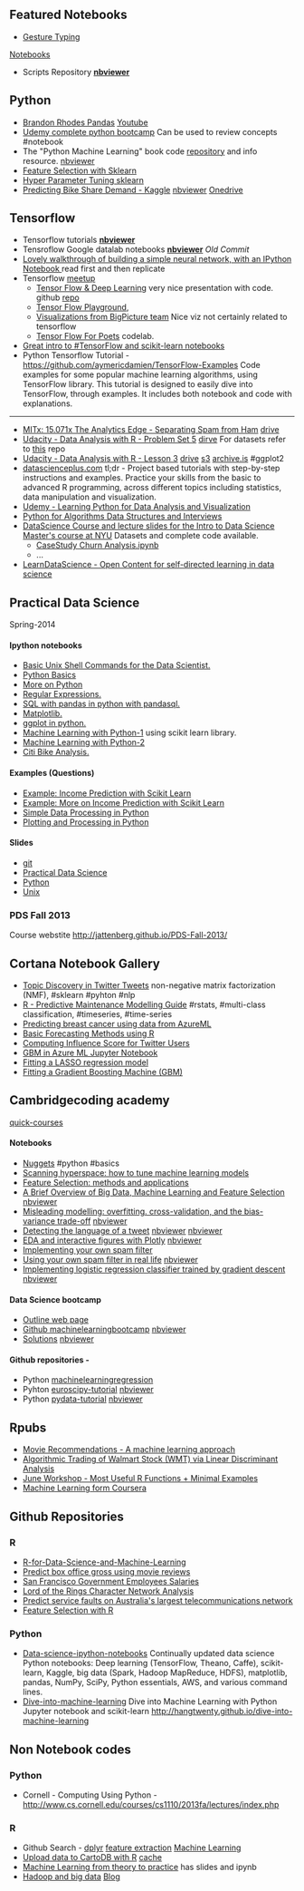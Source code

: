 

## Featured Notebooks 
- [Gesture Typing](http://nbviewer.jupyter.org/url/norvig.com/ipython/Gesture%20Typing.ipynb)




[Notebooks](http://nbviewer.jupyter.org/github/vikasgupta1812/wiki/tree/gh-pages/notebooks/) 
- Scripts Repository [**nbviewer**](http://nbviewer.jupyter.org/github/vikasgupta1812/scripts/tree/master/) 

## Python
- [Brandon Rhodes Pandas](http://nbviewer.jupyter.org/github/brandon-rhodes/pycon-pandas-tutorial/tree/master/) [Youtube](https://www.youtube.com/watch?v=5JnMutdy6Fw)
- [Udemy complete python bootcamp](https://github.com/vikasgupta1812/Complete-Python-Bootcamp/tree/master/#complete-python-bootcamp) Can be used to review concepts #notebook
- The "Python Machine Learning" book code [repository](https://github.com/rasbt/python-machine-learning-book) and info resource. [nbviewer](http://nbviewer.jupyter.org/github/rasbt/python-machine-learning-book)
- [Feature Selection with Sklearn](http://nbviewer.ipython.org/github/jaganadhg/data_science_notebooks/blob/master/sklearn/scikit_learn_feature_selection.ipynb)
- [Hyper Parameter Tuning sklearn](http://nbviewer.ipython.org/github/jaganadhg/data_science_notebooks/blob/master/sklearn/sklearn_grid_search.ipynb)
- [Predicting Bike Share Demand - Kaggle](https://github.com/ganesh-krishnan/bikeshareDemand/tree/2576ae9fdded6e70e250ac1fa19e363d833792ba#predicting-bike-share-demand-learning-by-eking-out-maximum-performance) [nbviewer](http://nbviewer.jupyter.org/github/ganesh-krishnan/bikeshareDemand/tree/2576ae9fdded6e70e250ac1fa19e363d833792ba/) [Onedrive](https://onedrive.live.com/?id=46DDE5F519C073A0%2115849&cid=46DDE5F519C073A0)



## Tensorflow 
- Tensorflow tutorials [**nbviewer**](http://nbviewer.jupyter.org/github/pkmital/tensorflow_tutorials/tree/master/notebooks/)
- Tensroflow Google datalab notebooks  [**nbviewer**](http://nbviewer.jupyter.org/github/GoogleCloudPlatform/datalab/blob/a82d95f40a4c5faf9cfd527afb86f801ced6f969/content/datalab/samples/TensorFlow%20Machine%20Learning%20with%20Financial%20Data%20on%20Google%20Cloud%20Platform.ipynb) _Old Commit_
- [Lovely walkthrough of building a simple neural network, with an IPython Notebook ](http://cs231n.github.io/neural-networks-case-study/) read first and then replicate
- Tensorflow [meetup](http://www.meetup.com/gdgnyc/events/230848397/?from=ref)
    - [Tensor Flow & Deep Learning](https://docs.google.com/presentation/d/1TVixw6ItiZ8igjp6U17tcgoFrLSaHWQmMOwjlgQY9co/pub?slide=id.p) very nice presentation with code. github [repo](https://github.com/martin-gorner/tensorflow-mnist-tutorial)
    - [Tensor Flow Playground](http://playground.tensorflow.org/#activation=tanh&batchSize=10&dataset=circle&regDataset=reg-plane&learningRate=0.03&regularizationRate=0&noise=0&networkShape=4,2&seed=[masked]&showTestData=false&discretize=false&percTrainData=50&x=true&y=true&xTimesY=false&xSquared=false&ySquared=false&cosX=false&sinX=false&cosY=false&sinY=false&collectStats=false&problem=classification&initZero=false),
    - [Visualizations from BigPicture team](https://research.google.com/bigpicture/) Nice viz not certainly related to tensorflow
    - [Tensor Flow For Poets](https://codelabs.developers.google.com/codelabs/tensorflow-for-poets/index.html?index=..%2F..%2Fio2016#0) codelab.
- [Great intro to #TensorFlow and scikit-learn notebooks](https://github.com/PythonWorkshop/intro-to-tensorflow/blob/master/Wine-Quality/Wine%20Quality.ipynb)
- Python Tensorflow Tutorial - https://github.com/aymericdamien/TensorFlow-Examples
Code examples for some popular machine learning algorithms, using TensorFlow library. This tutorial is designed to easily dive into TensorFlow, through examples. It includes both notebook and code with explanations. 

----


- [MITx: 15.071x The Analytics Edge - Separating Spam from Ham](http://rstudio-pubs-static.s3.amazonaws.com/15854_fb25ca65439d4af4a48512d9abf943c7.html) [drive](https://drive.google.com/file/d/0B0J1O2jMMERWOUFFdkdVVlNQTkU/view?usp=drivesdk)
- [Udacity - Data Analysis with R - Problem Set 5](https://rpubs.com/mistophiles/ud651_problemset5) [dirve](https://drive.google.com/file/d/0B0J1O2jMMERWY21hVWJFTEVDaFk/view?usp=drivesdk) For datasets refer to [this](https://github.com/rajatsaxena/DataAnalysisCourse) repo
- [Udacity - Data Analysis with R - Lesson 3](https://rpubs.com/mistophiles/ud651_lesson3) [drive](https://drive.google.com/file/d/0B0J1O2jMMERWYjI1QjdINmVabjA/view?usp=drivesdk) [s3](https://s3.amazonaws.com/storagecheckpersonal/Udacity+-+Data+Analysis+with+R+-+Lesson+3.html?X-Amz-Date=20160607T031442Z&X-Amz-Expires=300&X-Amz-Algorithm=AWS4-HMAC-SHA256&X-Amz-Signature=c79ae5d35f6d7bbfd1ecec7fd7b8c322f46f5902dc03f40d2c194f1051ea2e79&X-Amz-Credential=ASIAJCTEUXOIKVY7R2IQ/20160607/us-east-1/s3/aws4_request&X-Amz-SignedHeaders=Host&x-amz-security-token=FQoDYXdzELT//////////wEaDJsM6B7oCQpcaRN47iLHAYKsCzxLaBt/e3kbTrrHdvESWgld5dL9Vf9cjyJzJkys0arxpQ4saxNMFvZEUk3JwNDDVWpLgqscasuIO5sai3xudsZUewNTenXvL5yCKwUnVdzUVC4fYrFNOcMbGUH9eqZ5q8/XwpZYyHytdZBZ9j4KyMQLSoEXqNBaY4/3ycOGBEGGlQdi9ePnUJYOO2baRoU3XcoffyR0XhQyrZ2NVfcJH/u/ElTuLGZowSHUOtv2GCmXhHdzXHlHNiDmixCfowWBs8hTX0co1PfYugU%3D) [archive.is](http://archive.is/swHoJ) #ggplot2 
- [datascienceplus.com](http://www.datascienceplus.com) tl;dr - Project based tutorials with step-by-step instructions and examples. Practice your skills from the basic to advanced R programming, across different topics including statistics, data manipulation and visualization. 
- [Udemy - Learning Python for Data Analysis and Visualization](https://github.com/vikasgupta1812/Udemy-notes) 
- [Python for Algorithms Data Structures and Interviews](https://github.com/vikasgupta1812/Python-for-Algorithms--Data-Structures--and-Interviews)
- [DataScience Course and lecture slides for the Intro to Data Science Master's course at NYU](https://github.com/vikasgupta1812/DataScienceCourse) Datasets and complete code available. 
	- [CaseStudy Churn Analysis.ipynb](http://nbviewer.jupyter.org/github/vikasgupta1812/DataScienceCourse/blob/master/ipython/CaseStudy_Churn_Analysis.ipynb)
	- ... 
- [LearnDataScience - Open Content for self-directed learning in data science](https://github.com/vikasgupta1812/LearnDataScience#ipython-notebooks--)

## Practical Data Science
Spring-2014

#### Ipython notebooks  

- [Basic Unix Shell Commands for the Data Scientist.](http://nbviewer.jupyter.org/github/vikasgupta1812/PDS-Spring-2014/blob/master/ipython_notebooks/Basic%20Unix%20Shell%20Commands%20for%20the%20Data%20Scientist.ipynb)
- [Python Basics](http://nbviewer.jupyter.org/github/vikasgupta1812/PDS-Spring-2014/blob/master/ipython_notebooks/Python%20Basics%20%28Practical%20Data%20Science%29.ipynb)
- [More on Python](http://nbviewer.jupyter.org/github/vikasgupta1812/PDS-Spring-2014/blob/master/ipython_notebooks/More%20on%20Python%20%28Practical%20Data%20Science%29.ipynb)
- [Regular Expressions.](http://nbviewer.jupyter.org/github/vikasgupta1812/PDS-Spring-2014/blob/master/ipython_notebooks/Regular%20Expressions.ipynb)
- [SQL with pandas in python with pandasql.](http://nbviewer.jupyter.org/github/vikasgupta1812/PDS-Spring-2014/blob/master/ipython_notebooks/SQL%20with%20pandas%20in%20python%20with%20pandasql.ipynb)
- [Matplotlib.](http://nbviewer.jupyter.org/github/vikasgupta1812/PDS-Spring-2014/blob/master/ipython_notebooks/Matplotlib.ipynb)
- [ggplot in python.](http://nbviewer.jupyter.org/github/vikasgupta1812/PDS-Spring-2014/blob/master/ipython_notebooks/ggplot%20in%20python.ipynb)
- [Machine Learning with Python-1](http://nbviewer.jupyter.org/github/vikasgupta1812/PDS-Spring-2014/blob/master/ipython_notebooks/Briefly%21%20Machine%20Learning%20with%20Python%20%28Practical%20Data%20Science%29.ipynb) using scikit learn library.
- [Machine Learning with Python-2](http://nbviewer.jupyter.org/github/vikasgupta1812/PDS-Spring-2014/blob/master/ipython_notebooks/Machine%20Learning%20with%20Python.ipynb)
- [Citi Bike Analysis.](http://nbviewer.jupyter.org/github/vikasgupta1812/PDS-Spring-2014/blob/master/ipython_notebooks/Citi%20Bike%20Analysis.ipynb)

#### Examples (Questions)
- [Example: Income Prediction with Scikit Learn](https://github.com/vikasgupta1812/PDS-Spring-2014/blob/master/examples/income_prediction_with_scikit.md#example-income-prediction-with-scikit-learn)
- [Example: More on Income Prediction with Scikit Learn](https://github.com/vikasgupta1812/PDS-Spring-2014/blob/master/examples/income_prediction_with_scikit_2.md#example-more-on-income-prediction-with-scikit-learn)
- [Simple Data Processing in Python](https://github.com/vikasgupta1812/PDS-Spring-2014/blob/master/examples/simple_data_processing_py.md#example-simple-data-processing-in-python)
- [Plotting and Processing in Python](https://github.com/vikasgupta1812/PDS-Spring-2014/blob/master/examples/simple_plotting_with_python.md#example-plotting-and-processing-in-python)

#### Slides
- [git](https://github.com/vikasgupta1812/PDS-Spring-2014/blob/master/slides_pdf/git.pdf)
- [Practical Data Science](https://github.com/vikasgupta1812/PDS-Spring-2014/blob/master/slides_pdf/pds1.pdf)
- [Python](https://github.com/vikasgupta1812/PDS-Spring-2014/blob/master/slides_pdf/python.pdf)
- [Unix](https://github.com/vikasgupta1812/PDS-Spring-2014/blob/master/slides_pdf/unix.pdf)

### PDS Fall 2013
Course webstite http://jattenberg.github.io/PDS-Fall-2013/


## Cortana Notebook Gallery
- [Topic Discovery in Twitter Tweets](https://gallery.cortanaintelligence.com/Notebook/Topic-Discovery-in-Twitter-Tweets-1) non-negative matrix factorization (NMF), #sklearn #pyhton #nlp
- [R - Predictive Maintenance Modelling Guide](https://gallery.cortanaintelligence.com/Notebook/Predictive-Maintenance-Modelling-Guide-R-Notebook-1) #rstats, #multi-class classification, #timeseries, #time-series
- [Predicting breast cancer using data from AzureML](https://gallery.cortanaintelligence.com/Notebook/Predicting-breast-cancer-using-data-from-AzureML-4)
- [Basic Forecasting Methods using R](https://gallery.cortanaintelligence.com/Notebook/Basic-Forecasting-Methods-using-R-1) 
- [Computing Influence Score for Twitter Users](https://gallery.cortanaintelligence.com/Notebook/Computing-Influence-Score-for-Twitter-Users-1)
- [GBM in Azure ML Jupyter Notebook](https://gallery.cortanaintelligence.com/Notebook/GBM-in-Azure-ML-Jupyter-Notebook-4)
- [Fitting a LASSO regression model](https://gallery.cortanaintelligence.com/Notebook/Fitting-a-LASSO-regression-model-and-publishing-to-Azure-ML-using-R-5)
- [Fitting a Gradient Boosting Machine (GBM) ](https://gallery.cortanaintelligence.com/Notebook/Fitting-a-Gradient-Boosting-Machine-GBM-and-publishing-to-AzureML-using-R-6)


## Cambridgecoding academy
[quick-courses](http://online.cambridgecoding.com/quick-courses)


#### Notebooks 
- [Nuggets](http://nbviewer.jupyter.org/github/cambridgecoding/tutorials/blob/master/FebruaryNuggets/Nuggets.ipynb) #python #basics
- [Scanning hyperspace: how to tune machine learning models](http://nbviewer.jupyter.org/urls/s3-eu-west-1.amazonaws.com/com.cambridgecoding.students/cca_admin/notebooks/2f890508a400ae12c39fa070c5daf954/notebook.ipynb)
- [Feature Selection: methods and applications](http://online.cambridgecoding.com/notebooks/cca_admin/feature-selection-methods-and-applications-2)
- [A Brief Overview of Big Data, Machine Learning and Feature Selection](http://online.cambridgecoding.com/notebooks/cca_admin/a-brief-overview-of-big-data-machine-learning-and-feature-selection) [nbviewer](http://nbviewer.jupyter.org/urls/s3-eu-west-1.amazonaws.com/com.cambridgecoding.students/cca_admin/notebooks/5e6c0f765b8828c620273701e532cc12/notebook.ipynb)
- [Misleading modelling: overfitting. cross-validation, and the bias-variance trade-off](http://online-dev.cambridgecoding.com/notebooks/cca_admin/misleading-modelling-overfitting-crossvalidation-and-the-biasvariance-tradeoff) [nbviewer](http://nbviewer.jupyter.org/urls/s3-eu-west-1.amazonaws.com/com.cambridgecoding.students/cca_admin/notebooks/ef329873a2ee75012ec579d7e214fbb7/notebook.ipynb)
- [Detecting the language of a tweet](http://online.cambridgecoding.com/notebooks/nsorros/detecting-the-language-of-a-tweet-4) [nbviewer](http://nbviewer.jupyter.org/urls/s3-eu-west-1.amazonaws.com/com.cambridgecoding.students/nsorros/notebooks/99423bb09a1cbb1647f333cad9e66205/notebook.ipynb) [nbviewer](http://nbviewer.jupyter.org/urls/s3-eu-west-1.amazonaws.com/com.cambridgecoding.students/nsorros/notebooks/99423bb09a1cbb1647f333cad9e66205/notebook.ipynb) 
- [EDA and interactive figures with Plotly](http://online.cambridgecoding.com/notebooks/cca_admin/eda-and-interactive-figures-with-plotly)  [nbviewer](http://nbviewer.jupyter.org/urls/s3-eu-west-1.amazonaws.com/com.cambridgecoding.students/cca_admin/notebooks/2d7c70bdfacee4fd101a05028db3fd28/notebook.ipynb)
- [Implementing your own spam filter](https://blog.cambridgecoding.com/2016/01/25/implementing-your-own-spam-filter/)
- [Using your own spam filter in real life](http://online.cambridgecoding.com/notebooks/cca_admin/using-your-own-spam-filter-in-real-life)  [nbviewer](http://nbviewer.jupyter.org/urls/s3-eu-west-1.amazonaws.com/com.cambridgecoding.students/cca_admin/notebooks/3438a1f39b93ef8e8fe22e78ac40d0b7/notebook.ipynb)
- [Implementing logistic regression classifier trained by gradient descent](http://online.cambridgecoding.com/notebooks/eWReNYcAfB/implementing-logistic-regression-classifier-trained-by-gradient-descent-4) [nbviewer](http://nbviewer.jupyter.org/urls/s3-eu-west-1.amazonaws.com/com.cambridgecoding.students/eWReNYcAfB/notebooks/1270b9997b364b502607eaa007044088/notebook.ipynb)

#### Data Science bootcamp 
- [Outline web page](https://cambridgecoding.com/datascience-bootcamp#outline)
- [Github machinelearningbootcamp](https://github/cambridgecoding/machinelearningbootcamp) [nbviewer](http://nbviewer.jupyter.org/github/cambridgecoding/machinelearningbootcamp)
- [Solutions](https://github.com/vikasgupta1812/machinelearningbootcamp) [nbviewer](http://nbviewer.jupyter.org/github/sandragreiss/machinelearningbootcamp)

#### Github repositories - 
- Python [machinelearningregression](https://github.com/cambridgecoding/machinelearningregression)
- Pyhton [euroscipy-tutorial](https://github.com/cambridgecoding/euroscipy-tutorial)  [nbviewer](http://nbviewer.jupyter.org/github/cambridgecoding/euroscipy-tutorial)
- Python [pydata-tutorial](https://github.com/cambridgecoding/pydata-tutorial) [nbviewer](http://nbviewer.jupyter.org/github.com/cambridgecoding/pydata-tutorial)

## Rpubs 
- [Movie Recommendations - A machine learning approach](http://rpubs.com/conlaw/movierecommend)
- [Algorithmic Trading of Walmart Stock (WMT) via Linear Discriminant Analysis](http://rpubs.com/zpollak/trading_lda_wmt)
- [June Workshop - Most Useful R Functions + Minimal Examples](http://rpubs.com/crt34/june_workshop)
- [Machine Learning form Coursera](http://rstudio-pubs-static.s3.amazonaws.com/19460_cd418196d20548ae9d0f4a8e497f4a31.html)

## Github Repositories

### R
- [R-for-Data-Science-and-Machine-Learning](http://nbviewer.jupyter.org/github/Pierian-Data/NYC-Data-Training-20160606/tree/37156f4658d3acc19fddf65cefe7a04930cae5b1/R-Course/)
- [Predict box office gross using movie reviews](http://nbviewer.jupyter.org/github/janie128/Project-movies/blob/master/Box_Office_Predictions.ipynb)
- [San Francisco Government Employees Salaries](http://nbviewer.jupyter.org/github/janie128/Random_Projects/blob/master/SFsalaries.ipynb)
- [Lord of the Rings Character Network Analysis](http://nbviewer.jupyter.org/github/janie128/Random_Projects/blob/master/LOTRCharacters/LOTRCharacters.ipynb)
- [Predict service faults on Australia's largest telecommunications network](http://nbviewer.jupyter.org/github/janie128/Random_Projects/blob/master/KaggleTelstra/KaggleTelstra.ipynb)
- [Feature Selection with R](http://nbviewer.ipython.org/github/jaganadhg/data_science_notebooks/blob/master/R/feature_selection_with_r.ipynb)


### Python
- [Data-science-ipython-notebooks](https://github.com/donnemartin/data-science-ipython-notebooks) Continually updated data science Python notebooks: Deep learning (TensorFlow, Theano, Caffe), scikit-learn, Kaggle, big data (Spark, Hadoop MapReduce, HDFS), matplotlib, pandas, NumPy, SciPy, Python essentials, AWS, and various command lines.
- [Dive-into-machine-learning](https://github.com/hangtwenty/dive-into-machine-learning) Dive into Machine Learning with Python Jupyter notebook and scikit-learn http://hangtwenty.github.io/dive-into-machine-learning


## Non Notebook codes 
### Python
- Cornell - Computing Using Python -http://www.cs.cornell.edu/courses/cs1110/2013fa/lectures/index.php

### R
- Github Search - [dplyr](https://github.com/search?utf8=%E2%9C%93&q=%22text%2Fx-r-source%22+dplyr&type=Code&ref=searchresults) [feature extraction](https://github.com/search?utf8=%E2%9C%93&q=%22text%2Fx-r-source%22+feature+extraction&type=Code&ref=searchresults) [Machine Learning](https://github.com/search?utf8=%E2%9C%93&q=%22text%2Fx-r-source%22+machine+learning&type=Code&ref=searchresults)
- [Upload data to CartoDB with R](rstudio-pubs-static.s3.amazonaws.com/22656_6fe3c225892740bb90c88f079edc494d.html) [cache](https://drive.google.com/file/d/0B0J1O2jMMERWT09WTUsxTHNPalU/view?usp=drivesdk)
- [Machine Learning from theory to practice](http://www.cmap.polytechnique.fr/~lepennec/enseignement/M2DataScience/) has slides and ipynb
- [Hadoop and big data](http://nbviewer.jupyter.org/url/napitupulu-jon.appspot.com/posts/hadoop-bigdata-ud617.ipynb) [Blog](http://napitupulu-jon.appspot.com/index.html)